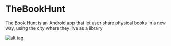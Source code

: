 # TheBookHunt

The Book Hunt is an Android app that let user share physical books in a new way, using the city where they live as a library

![alt tag](https://cloud.githubusercontent.com/assets/11800603/18816903/4eeff882-8353-11e6-9bfb-918089e8a0dd.png)
